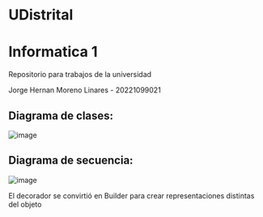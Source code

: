 # UDistrital
# Informatica 1
Repositorio para trabajos de la universidad

Jorge Hernan Moreno Linares - 20221099021

## Diagrama de clases:

![image](https://user-images.githubusercontent.com/28155253/160517144-58829d8b-f949-4375-9046-16705a708422.png)

## Diagrama de secuencia:

![image](https://user-images.githubusercontent.com/28155253/160521329-c75fa68f-b247-47bb-8b1f-0d73340a6bbd.png)

El decorador se convirtió en Builder para crear representaciones distintas del objeto
